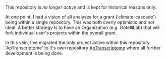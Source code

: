 This repository is *no longer active* and is kept for historical reasons only. 

At one point, I had a vision of all analyses for a grant ('climate-cascade') being within a single repository. This was both overly optimistic and not ideal. A better strategy is to have an Organization (e.g. GotelliLab) that will fork individual user's projects within the overall grant. 

In this vein, I've migrated the only project active within this repository 'ApTranscriptome' to it's own repository [ApTranscriptome](https://github.com/johnstantongeddes/ApTranscriptome) where all further development is being done.
